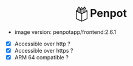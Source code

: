 <h1 align="center">
  <picture>
    <img align="center" alt="penpot" src="./logo.svg" height="40">
  </picture>
  Penpot
</h1>

- image version: penpotapp/frontend:2.6.1
- [x] Accessible over http ?
- [x] Accessible over https ?
- [x] ARM 64 compatible ?
